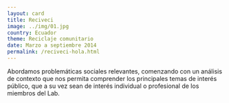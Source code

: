 ```yaml
---
layout: card
title: Reciveci
image: ../img/01.jpg
country: Ecuador
theme: Reciclaje comunitario
date: Marzo a septiembre 2014
permalink: /reciveci-hola.html
---
```


Abordamos problemáticas sociales relevantes, comenzando con un análisis de contexto que nos permita comprender los principales temas de interés público, que a su vez sean de interés individual o profesional de los miembros del Lab.